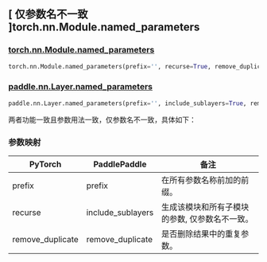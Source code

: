 ## [ 仅参数名不一致 ]torch.nn.Module.named_parameters

### [torch.nn.Module.named_parameters](https://pytorch.org/docs/stable/generated/torch.nn.Module.html?highlight=torch+nn+module+named_parameters#torch.nn.Module.named_parameters)

```python
torch.nn.Module.named_parameters(prefix='', recurse=True, remove_duplicate=True)
```

### [paddle.nn.Layer.named_parameters](https://www.paddlepaddle.org.cn/documentation/docs/zh/develop/api/paddle/nn/Layer_cn.html#named-parameters-prefix-include-sublayers-true)

```python
paddle.nn.Layer.named_parameters(prefix='', include_sublayers=True, remove_duplicate=True)
```

两者功能一致且参数用法一致，仅参数名不一致，具体如下：

### 参数映射

| PyTorch        | PaddlePaddle | 备注                                                          |
| -------------- | ------------ | ------------------------------------------------------------- |
| prefix   | prefix  | 在所有参数名称前加的前缀。                                            |
| recurse   | include_sublayers  | 生成该模块和所有子模块的参数, 仅参数名不一致。                                            |
| remove_duplicate   | remove_duplicate  | 是否删除结果中的重复参数。                                        |
